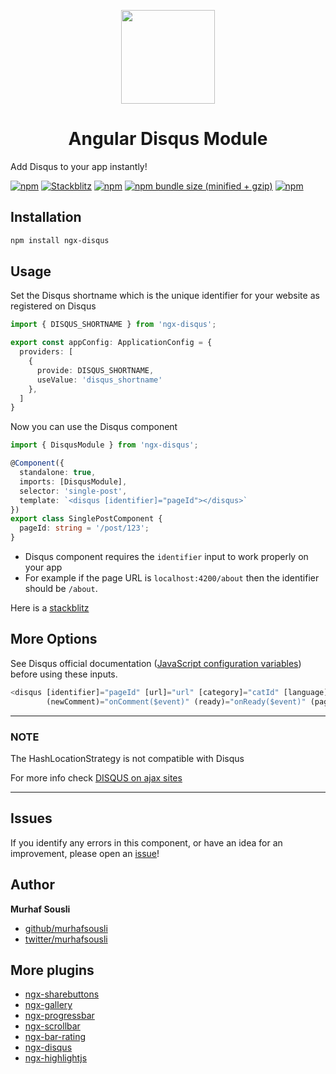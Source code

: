 <p align="center">
  <img height="150px" width="150px" style="text-align: center;" src="https://cdn.rawgit.com/MurhafSousli/ngx-disqus/55fb00f5/src/assets/logo.svg">
  <h1 align="center">Angular Disqus Module</h1>
</p>

Add Disqus to your app instantly!

[![npm](https://img.shields.io/badge/demo-online-ed1c46.svg)](https://murhafsousli.github.io/ngx-disqus/)
[![Stackblitz](https://img.shields.io/badge/stackblitz-online-orange.svg)](https://stackblitz.com/edit/ngx-disqus)
[![npm](https://img.shields.io/npm/v/ngx-disqus.svg)](https://www.npmjs.com/package/ngx-disqus)
[![npm bundle size (minified + gzip)](https://img.shields.io/bundlephobia/minzip/ngx-disqus.svg)](https://bundlephobia.com/result?p=ngx-disqus)
[![npm](https://img.shields.io/npm/l/express.svg?maxAge=2592000)](/LICENSE)

## Installation

```bash
npm install ngx-disqus
```

## Usage

Set the Disqus shortname which is the unique identifier for your website as registered on Disqus

```ts
import { DISQUS_SHORTNAME } from 'ngx-disqus';

export const appConfig: ApplicationConfig = {
  providers: [
    {
      provide: DISQUS_SHORTNAME,
      useValue: 'disqus_shortname'
    },
  ]
}
```

Now you can use the Disqus component

```ts
import { DisqusModule } from 'ngx-disqus';

@Component({
  standalone: true,
  imports: [DisqusModule],
  selector: 'single-post',
  template: `<disqus [identifier]="pageId"></disqus>`
})
export class SinglePostComponent {
  pageId: string = '/post/123';
}
```

- Disqus component requires the `identifier` input to work properly on your app
- For example if the page URL is `localhost:4200/about` then the identifier should be `/about`.

Here is a [stackblitz](https://stackblitz.com/edit/ngx-disqus)

## More Options

See Disqus official documentation ([JavaScript configuration variables](https://help.disqus.com/customer/portal/articles/472098-javascript-configuration-variables)) before using these inputs.

```ts
<disqus [identifier]="pageId" [url]="url" [category]="catId" [language]="'en'"
        (newComment)="onComment($event)" (ready)="onReady($event)" (paginate)="onPaginate($event)"></disqus>
```

___

### NOTE

The HashLocationStrategy is not compatible with Disqus

For more info check [DISQUS on ajax sites](https://help.disqus.com/customer/portal/articles/472107-using-disqus-on-ajax-sites)

___

## Issues

If you identify any errors in this component, or have an idea for an improvement, please open an [issue](https://github.com/MurhafSousli/ngx-disqus/issues)!

## Author

**Murhaf Sousli**

- [github/murhafsousli](https://github.com/MurhafSousli)
- [twitter/murhafsousli](https://twitter.com/MurhafSousli)

## More plugins

- [ngx-sharebuttons](https://github.com/MurhafSousli/ngx-sharebuttons)
- [ngx-gallery](https://github.com/MurhafSousli/ngx-gallery)
- [ngx-progressbar](https://github.com/MurhafSousli/ngx-progressbar)
- [ngx-scrollbar](https://github.com/MurhafSousli/ngx-scrollbar)
- [ngx-bar-rating](https://github.com/MurhafSousli/ngx-bar-rating)
- [ngx-disqus](https://github.com/MurhafSousli/ngx-disqus)
- [ngx-highlightjs](https://github.com/MurhafSousli/ngx-highlightjs)
